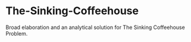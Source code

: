 # The-Sinking-Coffeehouse
Broad elaboration and an analytical solution for The Sinking Coffeehouse Problem.
